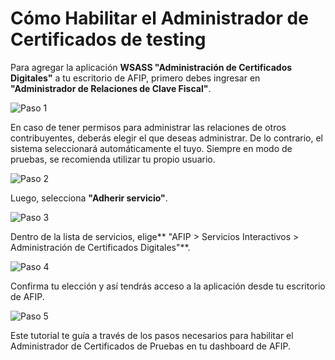 # Cómo Habilitar el Administrador de Certificados de testing

Para agregar la aplicación **WSASS "Administración de Certificados Digitales"** a tu escritorio de AFIP, primero debes ingresar en **"Administrador de Relaciones de Clave Fiscal"**.

![Paso 1](/tutorial/tutorial_1_1.png)

En caso de tener permisos para administrar las relaciones de otros contribuyentes, deberás elegir el que deseas administrar. De lo contrario, el sistema seleccionará automáticamente el tuyo. Siempre en modo de pruebas, se recomienda utilizar tu propio usuario.

![Paso 2](/tutorial/tutorial_1_2.png)

Luego, selecciona **"Adherir servicio"**.

![Paso 3](/tutorial/tutorial_1_3.png)

Dentro de la lista de servicios, elige** "AFIP > Servicios Interactivos > Administración de Certificados Digitales"**.

![Paso 4](/tutorial/tutorial_1_4.png)

Confirma tu elección y así tendrás acceso a la aplicación desde tu escritorio de AFIP.

![Paso 5](/tutorial/tutorial_1_5.png)

Este tutorial te guía a través de los pasos necesarios para habilitar el Administrador de Certificados de Pruebas en tu dashboard de AFIP.